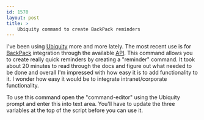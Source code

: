 ```yaml
---
id: 1570
layout: post
title: >
    Ubiquity command to create BackPack reminders
---
```


I've been using [Ubiquity](http://labs.mozilla.com/projects/ubiquity/) more and more lately. The most recent use is for [BackPack](http://www.backpackIT.com/?referrer=NICKGERAKINES) integration through the available [API](http://developer.37signals.com/backpack/index.shtml). This command allows you to create really quick reminders by creating a "reminder" command. It took about 20 minutes to read through the docs and figure out what needed to be done and overall I'm impressed with how easy it is to add functionality to it. I wonder how easy it would be to integrate intranet/corporate functionality.

To use this command open the "command-editor" using the Ubiquity prompt and enter this into text area. You'll have to update the three variables at the top of the script before you can use it.

<script src="http://gist.github.com/20639.js"></script>
